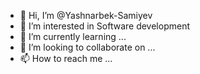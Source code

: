 - 👋 Hi, I’m @Yashnarbek-Samiyev
- 👀 I’m interested in Software development 
- 🌱 I’m currently learning ...
- 💞️ I’m looking to collaborate on ...
- 📫 How to reach me ...

<!---
Yashnarbek-Samiyev/Yashnarbek-Samiyev is a ✨ special ✨ repository because its `README.md` (this file) appears on your GitHub profile.
You can click the Preview link to take a look at your changes.
--->
